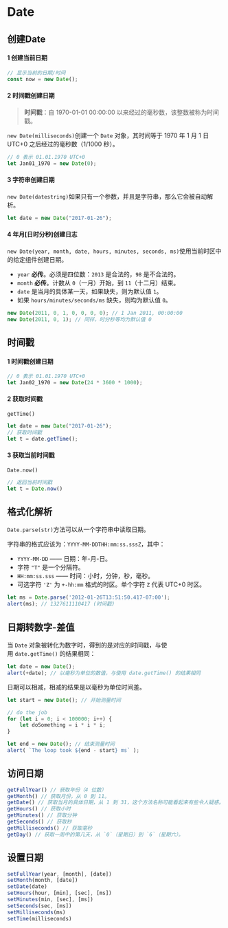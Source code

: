 # Date
## 创建Date

#### 1 创建当前日期

```javascript
// 显示当前的日期/时间
const now = new Date(); 
```

#### 2 时间戳创建日期

> **时间戳**：自 1970-01-01 00:00:00 以来经过的毫秒数，该整数被称为时间戳。

`new Date(milliseconds)`创建一个 `Date` 对象，其时间等于 1970 年 1 月 1 日 UTC+0 之后经过的毫秒数（1/1000 秒）。

```javascript
// 0 表示 01.01.1970 UTC+0 
let Jan01_1970 = new Date(0);
```

#### 3 字符串创建日期

`new Date(datestring)`如果只有一个参数，并且是字符串，那么它会被自动解析。

```javascript
let date = new Date("2017-01-26");
```

#### 4 年月[日时分秒]创建日志

`new Date(year, month, date, hours, minutes, seconds, ms)`使用当前时区中的给定组件创建日期。

-   `year` **必传**。必须是四位数：`2013` 是合法的，`98` 是不合法的。
-   `month` **必传**。计数从 `0`（一月）开始，到 `11`（十二月）结束。
-   `date` 是当月的具体某一天，如果缺失，则为默认值 `1`。
-   如果 `hours/minutes/seconds/ms` 缺失，则均为默认值 `0`。

```javascript
new Date(2011, 0, 1, 0, 0, 0, 0); // 1 Jan 2011, 00:00:00 
new Date(2011, 0, 1); // 同样，时分秒等均为默认值 0
```

## 时间戳

#### 1 时间戳创建日期

```javascript
// 0 表示 01.01.1970 UTC+0 
let Jan02_1970 = new Date(24 * 3600 * 1000);
```

#### 2 获取时间戳

`getTime()`

```javascript
let date = new Date("2017-01-26");
// 获取时间戳
let t = date.getTime();
```

#### 3 获取当前时间戳

`Date.now()`

```javascript
// 返回当前时间戳
let t = Date.now()
```

## 格式化解析

`Date.parse(str)`方法可以从一个字符串中读取日期。

字符串的格式应该为：`YYYY-MM-DDTHH:mm:ss.sssZ`，其中：

-   `YYYY-MM-DD` —— 日期：年-月-日。
-   字符 `"T"` 是一个分隔符。
-   `HH:mm:ss.sss` —— 时间：小时，分钟，秒，毫秒。
-   可选字符 `'Z'` 为 `+-hh:mm` 格式的时区。单个字符 `Z` 代表 UTC+0 时区。

```javascript
let ms = Date.parse('2012-01-26T13:51:50.417-07:00'); 
alert(ms); // 1327611110417 (时间戳)
```

## 日期转数字-差值

当 `Date` 对象被转化为数字时，得到的是对应的时间戳，与使用 `date.getTime()` 的结果相同：

```javascript
let date = new Date(); 
alert(+date); // 以毫秒为单位的数值，与使用 date.getTime() 的结果相同
```

日期可以相减，相减的结果是以毫秒为单位时间差。

```javascript
let start = new Date(); // 开始测量时间  

// do the job 
for (let i = 0; i < 100000; i++) {   
	let doSomething = i * i * i; 
}  

let end = new Date(); // 结束测量时间  
alert( `The loop took ${end - start} ms` );
```

## 访问日期

```javascript
getFullYear() // 获取年份（4 位数）
getMonth() // 获取月份，从 0 到 11。
getDate() // 获取当月的具体日期，从 1 到 31，这个方法名称可能看起来有些令人疑惑。
getHours() // 获取小时
getMinutes() // 获取分钟
getSeconds() // 获取秒
getMilliseconds() // 获取毫秒
getDay() // 获取一周中的第几天，从 `0`（星期日）到 `6`（星期六）。
```

## 设置日期

```javascript
setFullYear(year, [month], [date])
setMonth(month, [date])
setDate(date)
setHours(hour, [min], [sec], [ms])
setMinutes(min, [sec], [ms])
setSeconds(sec, [ms])
setMilliseconds(ms)
setTime(milliseconds)
```